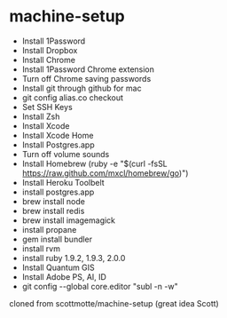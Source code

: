 machine-setup
=============
+ Install 1Password
+ Install Dropbox
+ Install Chrome
+ Install 1Password Chrome extension
+ Turn off Chrome saving passwords
+ Install git through github for mac
+ git config alias.co checkout
+ Set SSH Keys
+ Install Zsh
+ Install Xcode
+ Install Xcode Home
+ Install Postgres.app
+ Turn off volume sounds
+ Install Homebrew (ruby -e "$(curl -fsSL https://raw.github.com/mxcl/homebrew/go)")
+ Install Heroku Toolbelt
+ install postgres.app
+ brew install node
+ brew install redis
+ brew install imagemagick
+ install propane
+ gem install bundler
+ install rvm
+ install ruby 1.9.2, 1.9.3, 2.0.0
+ Install Quantum GIS
+ Install Adobe PS, AI, ID
+ git config --global core.editor "subl -n -w"

cloned from scottmotte/machine-setup (great idea Scott)
